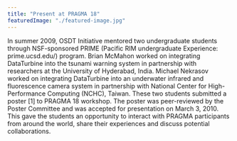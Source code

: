 ```yaml
---
title: "Present at PRAGMA 18"
featuredImage: "./featured-image.jpg"
---
```

In summer 2009, OSDT Initiative mentored two undergraduate students through NSF-sponsored PRIME (Pacific RIM undergraduate Experience: prime.ucsd.edu/) program. Brian McMahon worked on integrating DataTurbine into the tsunami warning system in partnership with researchers at the University of Hyderabad, India. Michael Nekrasov worked on integrating DataTurbine into an underwater infrared and fluorescence camera system in partnership with National Center for High-Performance Computing (NCHC), Taiwan. These two students submitted a poster [1] to PRAGMA 18 workshop. The poster was peer-reviewed by the Poster Committee and was accepted for presentation on March 3, 2010. This gave the students an opportunity to interact with PRAGMA participants from around the world, share their experiences and discuss potential collaborations.
